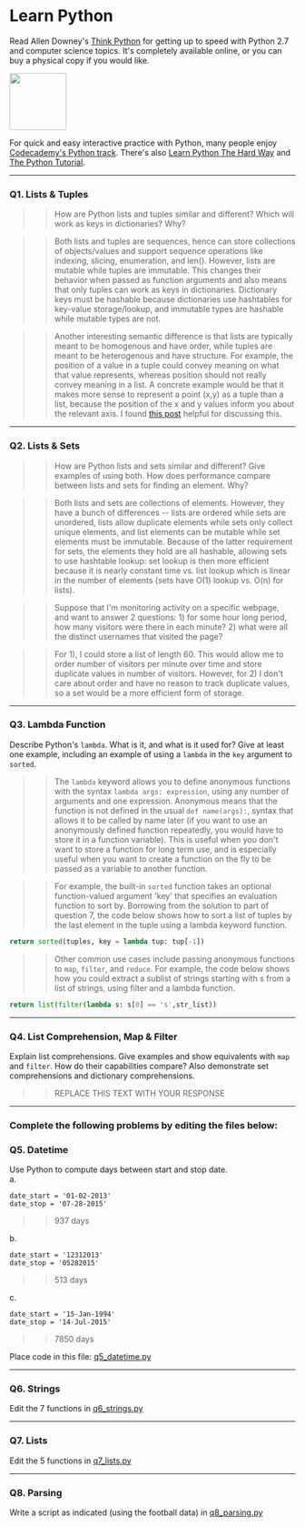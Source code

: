 # Learn Python

Read Allen Downey's [Think Python](http://www.greenteapress.com/thinkpython/) for getting up to speed with Python 2.7 and computer science topics. It's completely available online, or you can buy a physical copy if you would like.

<a href="http://www.greenteapress.com/thinkpython/"><img src="img/think_python.png" style="width: 100px;" target="_blank"></a>

For quick and easy interactive practice with Python, many people enjoy [Codecademy's Python track](http://www.codecademy.com/en/tracks/python). There's also [Learn Python The Hard Way](http://learnpythonthehardway.org/book/) and [The Python Tutorial](https://docs.python.org/2/tutorial/).

---

### Q1. Lists &amp; Tuples

>> How are Python lists and tuples similar and different? Which will work as keys in dictionaries? Why?

>> Both lists and tuples are sequences, hence can store collections of objects/values and support sequence operations like indexing, slicing, enumeration, and len(). However, lists are mutable while tuples are immutable. This changes their behavior when passed as function arguments and also means that only tuples can work as keys in dictionaries. Dictionary keys must be hashable because dictionaries use hashtables for key-value storage/lookup, and immutable types are hashable while mutable types are not.

>> Another interesting semantic difference is that lists are typically meant to be homogenous and have order, while tuples are meant to be heterogenous and have structure. For example, the position of a value in a tuple could convey meaning on what that value represents, whereas position should not really convey meaning in a list. A concrete example would be that it makes more sense to represent a point (x,y) as a tuple than a list, because the position of the x and y values inform you about the relevant axis. I found [this post](http://news.e-scribe.com/397) helpful for discussing this.  

---

### Q2. Lists &amp; Sets

>> How are Python lists and sets similar and different? Give examples of using both. How does performance compare between lists and sets for finding an element. Why?

>> Both lists and sets are collections of elements. However, they have a bunch of differences -- lists are ordered while sets are unordered, lists allow duplicate elements while sets only collect unique elements, and list elements can be mutable while set elements must be immutable. Because of the latter requirement for sets, the elements they hold are all hashable, allowing sets to use hashtable lookup: set lookup is then more efficient because it is nearly constant time vs. list lookup which is linear in the number of elements (sets have O(1) lookup vs. O(n) for lists).

>> Suppose that I'm monitoring activity on a specific webpage, and want to answer 2 questions: 1) for some hour long period, how many visitors were there in each minute? 2) what were all the distinct usernames that visited the page? 

>> For 1), I could store a list of length 60. This would allow me to order number of visitors per minute over time and store duplicate values in number of visitors. However, for 2) I don't care about order and have no reason to track duplicate values, so a set would be a more efficient form of storage.  

---

### Q3. Lambda Function

Describe Python's `lambda`. What is it, and what is it used for? Give at least one example, including an example of using a `lambda` in the `key` argument to `sorted`.

>> The `lambda` keyword allows you to define anonymous functions with the syntax `lambda args: expression`, using any number of arguments and one expression. Anonymous means that the function is not defined in the usual `def name(args):`, syntax that allows it to be called by name later (if you want to use an anonymously defined function repeatedly, you would have to store it in a function variable). This is useful when you don't want to store a function for long term use, and is especially useful when you want to create a function on the fly to be passed as a variable to another function.

>> For example, the built-in `sorted` function takes an optional function-valued argument 'key' that specifies an evaluation function to sort by. Borrowing from the solution to part of question 7, the code below shows how to sort a list of tuples by the last element in the tuple using a lambda keyword function.   

```python
return sorted(tuples, key = lambda tup: tup[-1])
```

>> Other common use cases include passing anonymous functions to `map`, `filter`, and `reduce`. For example, the code below shows how you could extract a sublist of strings starting with s from a list of strings, using filter and a lambda function.

```python
return list(filter(lambda s: s[0] == 's',str_list)) 
```

---

### Q4. List Comprehension, Map &amp; Filter

Explain list comprehensions. Give examples and show equivalents with `map` and `filter`. How do their capabilities compare? Also demonstrate set comprehensions and dictionary comprehensions.

>> REPLACE THIS TEXT WITH YOUR RESPONSE

---

### Complete the following problems by editing the files below:

### Q5. Datetime
Use Python to compute days between start and stop date.   
a.  

```
date_start = '01-02-2013'    
date_stop = '07-28-2015'
```

>> 937 days


b.  
```
date_start = '12312013'  
date_stop = '05282015'  
```

>> 513 days

c.  
```
date_start = '15-Jan-1994'      
date_stop = '14-Jul-2015'  
```

>> 7850 days

Place code in this file: [q5_datetime.py](python/q5_datetime.py)

---

### Q6. Strings
Edit the 7 functions in [q6_strings.py](python/q6_strings.py)

---

### Q7. Lists
Edit the 5 functions in [q7_lists.py](python/q7_lists.py)

---

### Q8. Parsing
Write a script as indicated (using the football data) in [q8_parsing.py](python/q8_parsing.py)





